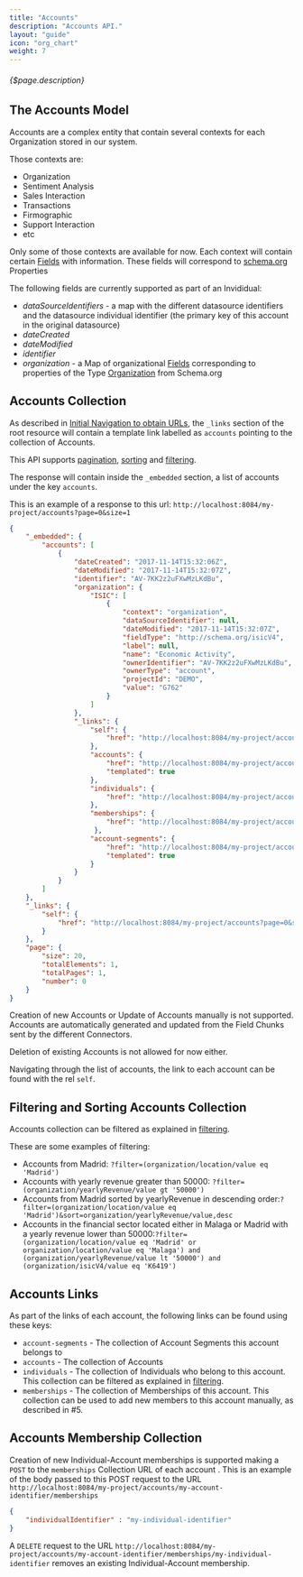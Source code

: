 ```yaml
---
title: "Accounts"
description: "Accounts API."
layout: "guide"
icon: "org_chart"
weight: 7
---
```


###### {$page.description}

<article id="1">

## The Accounts Model

Accounts are a complex entity that contain several contexts for each Organization
stored in our system. 

Those contexts are:
* Organization
* Sentiment Analysis
* Sales Interaction
* Transactions
* Firmographic
* Support Interaction
* etc
 
Only some of those contexts are available for now. Each context will contain
certain [Fields](/docs/fields) with information. These fields will correspond to [schema.org](http://schema.org/) Properties

The following fields are currently supported as part of an Invididual:
* *dataSourceIdentifiers* - a map with the different datasource identifiers and the
   datasource individual identifier (the primary key of this account in
   the original datasource) 
* *dateCreated*
* *dateModified*
* *identifier*
* *organization* - a Map of organizational [Fields](/docs/fields) corresponding to properties of the Type [Organization](http://schema.org/Organization) from Schema.org

</article>


<article id="2">

## Accounts Collection

As described in [Initial Navigation to obtain URLs](/docs/general#navigation),
the `_links` section of the root resource will contain a template link labelled as `accounts` pointing to the
collection of Accounts.

This API supports [pagination](/docs/general#pagination), [sorting](/docs/general#sorting) and [filtering](/docs/general#filtering).

The response will contain inside the `_embedded` section, a list of accounts under the key `accounts`.

This is an example of a response to this url: `http://localhost:8084/my-project/accounts?page=0&size=1`

```json
{
    "_embedded": {
        "accounts": [
            {
                "dateCreated": "2017-11-14T15:32:06Z",
                "dateModified": "2017-11-14T15:32:07Z",
                "identifier": "AV-7KK2z2uFXwMzLKdBu",
                "organization": {
                    "ISIC": [
                        {
                            "context": "organization",
                            "dataSourceIdentifier": null,
                            "dateModified": "2017-11-14T15:32:07Z",
                            "fieldType": "http://schema.org/isicV4",
                            "label": null,
                            "name": "Economic Activity",
                            "ownerIdentifier": "AV-7KK2z2uFXwMzLKdBu",
                            "ownerType": "account",
                            "projectId": "DEMO",
                            "value": "G762"
                        }
                    ]
                },
                "_links": {
                    "self": {
                        "href": "http://localhost:8084/my-project/accounts/AV-7KK2z2uFXwMzLKdBu"
                    },
                    "accounts": {
                        "href": "http://localhost:8084/my-project/accounts{?filter}",
                        "templated": true
                    },
                    "individuals": {
                        "href": "http://localhost:8084/my-project/accounts/AV_Afi95Y3UMLZEdmkBK/individuals{?filter}"
                    },
                    "memberships": {
                        "href": "http://localhost:8084/my-project/accounts/AV_81uhW7IU2hIVahEU2/memberships"
                     },
                    "account-segments": {
                        "href": "http://localhost:8084/my-project/accounts/AV-7KK2z2uFXwMzLKdBu/account-segments{?filter}",
                        "templated": true
                    }
                }
            }
        ]
    },
    "_links": {
        "self": {
            "href": "http://localhost:8084/my-project/accounts?page=0&size=1"
        }
    },
    "page": {
        "size": 20,
        "totalElements": 1,
        "totalPages": 1,
        "number": 0
    }
}
```

Creation of new Accounts or Update of Accounts manually is not supported. Accounts are automatically
generated and updated from the Field Chunks sent by the different Connectors.

Deletion of existing Accounts is not allowed for now either. 

Navigating through the list of accounts, the link to each account can be found with the rel `self`. 

</article>

<article id="3">

## Filtering and Sorting Accounts Collection

Accounts collection can be filtered as explained in [filtering](/docs/general#filtering).

These are some examples of filtering:
* Accounts from Madrid: `?filter=(organization/location/value eq 'Madrid')`
* Accounts with yearly revenue greater than 50000: `?filter=(organization/yearlyRevenue/value gt '50000')` 
* Accounts from Madrid sorted by yearlyRevenue in descending order:`?filter=(organization/location/value eq 'Madrid')&sort=organization/yearlyRevenue/value,desc` 
* Accounts in the financial sector located either in Malaga or Madrid with a yearly revenue lower than 50000:`?filter=(organization/location/value eq 'Madrid' or organization/location/value eq 'Malaga') and (organization/yearlyRevenue/value lt '50000') and (organization/isicV4/value eq 'K6419')`

</article>


<article id="4">

## Accounts Links

As part of the links of each account, the following links can be found using these keys:
* `account-segments` - The collection of Account Segments this account belongs to
* `accounts` - The collection of Accounts
* `individuals` - The collection of Individuals who belong to this account. This collection can be filtered as explained in [filtering](/docs/general#filtering).
* `memberships` - The collection of Memberships of this account. This collection can be used to add new members to this account manually, as described in #5.

</article>

<article id="5">

## Accounts Membership Collection

Creation of new Individual-Account memberships is supported making a `POST` to the `memberships` Collection URL of each account . This is
an example of the body passed to this POST request to the URL 
`http://localhost:8084/my-project/accounts/my-account-identifier/memberships` 

```json
{
    "individualIdentifier" : "my-individual-identifier"
}
```

A `DELETE` request to the URL `http://localhost:8084/my-project/accounts/my-account-identifier/memberships/my-individual-identifier` removes
an existing Individual-Account membership. 

</article>
